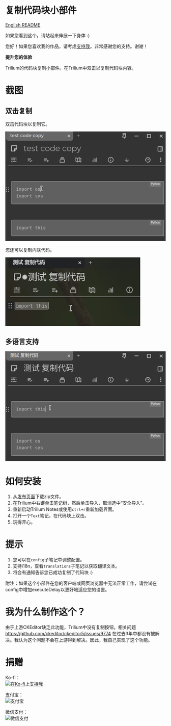 # 复制代码块小部件

[English README](README.md)

如果您看到这个，请站起来伸展一下身体 :)

您好！如果您喜欢我的作品，请考虑[支持我](#捐赠)。非常感谢您的支持。谢谢！

**提升您的体验**

Trilium的代码块复制小部件。在Trilium中双击以复制代码块内容。

# 截图

## 双击复制

双击代码块以复制它。

![整体外观](docs/copy1.gif)

您还可以复制内联代码。

![内联代码](docs/copy-inline-code.gif)

## 多语言支持

![多语言](docs/copy2.gif)

# 如何安装

1. 从[发布页面](https://github.com/Nriver/copy-code-block-widget/releases)下载zip文件。
2. 在Trilium中右键单击笔记树，然后单击导入，取消选中“安全导入”。
3. 重新启动Trilium Notes或使用`ctrl+r`重新加载界面。
4. 打开一个`Text`笔记，在代码块上双击。
5. 玩得开心。

# 提示

1. 您可以在`config`子笔记中调整配置。
2. 支持i18n，查看`translations`子笔记以获取翻译文本。
3. 将会有通知告诉您已成功复制了代码块 :)

附注：如果这个小部件在您的客户端或网页浏览器中无法正常工作，请尝试在config中增加executeDelay以更好地适应您的设置。

# 我为什么制作这个？

由于上游CKEditor缺乏此功能，Trilium中没有复制按钮。相关问题 https://github.com/ckeditor/ckeditor5/issues/9774 在过去3年中都没有被解决。我认为这个问题不会在上游得到解决。因此，我自己实现了这个功能。

# 捐赠

Ko-fi：  
[![在Ko-fi上支持我](https://ko-fi.com/img/githubbutton_sm.svg)](https://ko-fi.com/nriver)

支付宝：  
![支付宝](https://github.com/Nriver/trilium-translation/raw/main/docs/alipay.png)

微信支付：  
![微信支付](https://github.com/Nriver/trilium-translation/raw/main/docs/wechat_pay.png)
